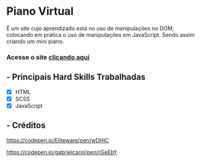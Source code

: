 # Piano Virtual

É um site cujo aprendizado está no uso de manipulações no DOM, colocando em prática o uso de manipulações em JavaScript. Sendo assim criando um mini piano.  

### Acesse o site [clicando aqui](https://rafaabatistas-piano-virtual.netlify.app/) 

## - Principais Hard Skills Trabalhadas

- [x] HTML
- [x] SCSS
- [x] JavaScript

## - Créditos

https://codepen.io/Eliteware/pen/wDHIC

https://codepen.io/gabrielcarol/pen/rGeEbY

